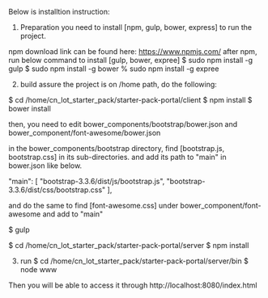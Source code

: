 Below is installtion instruction:

1) Preparation
you need to install [npm, gulp, bower, express] to run the project.

npm download link can be found here: https://www.npmjs.com/
after npm, run below command to install [gulp, bower, expree]
$ sudo npm install -g gulp
$ sudo npm install -g bower
% sudo npm install -g expree

2) build
assure the project is on /home path, do the following:

$ cd /home/cn_lot_starter_pack/starter-pack-portal/client
$ npm install
$ bower install

then, you need to edit bower_components/bootstrap/bower.json and bower_component/font-awesome/bower.json

in the bower_components/bootstrap directory, find [bootstrap.js, bootstrap.css] in its sub-directories. and add its path to "main" in bower.json like below.

"main": [
    "bootstrap-3.3.6/dist/js/bootstrap.js",
    "bootstrap-3.3.6/dist/css/bootstrap.css"
  ],

and do the same to find [font-awesome.css] under bower_component/font-awesome and add to "main"

$ gulp



$ cd /home/cn_lot_starter_pack/starter-pack-portal/server
$ npm install

3) run
$ cd /home/cn_lot_starter_pack/starter-pack-portal/server/bin
$ node www

Then you will be able to access it through http://localhost:8080/index.html
